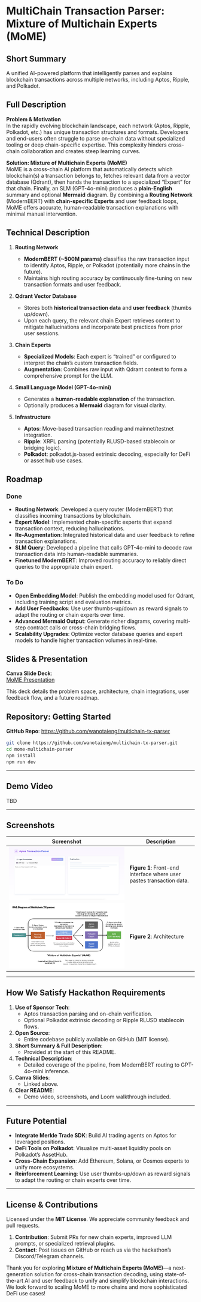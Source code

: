# **MultiChain Transaction Parser: Mixture of Multichain Experts (MoME)**

## Short Summary
A unified AI-powered platform that intelligently parses and explains blockchain transactions across multiple networks, including Aptos, Ripple, and Polkadot.

## **Full Description**

**Problem & Motivation**  
In the rapidly evolving blockchain landscape, each network (Aptos, Ripple, Polkadot, etc.) has unique transaction structures and formats. Developers and end-users often struggle to parse on-chain data without specialized tooling or deep chain-specific expertise. This complexity hinders cross-chain collaboration and creates steep learning curves.

**Solution: Mixture of Multichain Experts (MoME)**  
MoME is a cross-chain AI platform that automatically detects which blockchain(s) a transaction belongs to, fetches relevant data from a vector database (Qdrant), then hands the transaction to a specialized “Expert” for that chain. Finally, an SLM (GPT-4o-mini) produces a **plain-English** summary and optional **Mermaid** diagram. By combining a **Routing Network** (ModernBERT) with **chain-specific Experts** and user feedback loops, MoME offers accurate, human-readable transaction explanations with minimal manual intervention.

## **Technical Description**

1. **Routing Network**  
   - **ModernBERT (~500M params)** classifies the raw transaction input to identify Aptos, Ripple, or Polkadot (potentially more chains in the future).  
   - Maintains high routing accuracy by continuously fine-tuning on new transaction formats and user feedback.  

2. **Qdrant Vector Database**  
   - Stores both **historical transaction data** and **user feedback** (thumbs up/down).  
   - Upon each query, the relevant chain Expert retrieves context to mitigate hallucinations and incorporate best practices from prior user sessions.  

3. **Chain Experts**  
   - **Specialized Models**: Each expert is “trained” or configured to interpret the chain’s custom transaction fields.  
   - **Augmentation**: Combines raw input with Qdrant context to form a comprehensive prompt for the LLM.  

4. **Small Language Model (GPT-4o-mini)**  
   - Generates a **human-readable explanation** of the transaction.  
   - Optionally produces a **Mermaid** diagram for visual clarity.  

5. **Infrastructure**  
   - **Aptos**: Move-based transaction reading and mainnet/testnet integration.  
   - **Ripple**: XRPL parsing (potentially RLUSD-based stablecoin or bridging logic).  
   - **Polkadot**: polkadot.js-based extrinsic decoding, especially for DeFi or asset hub use cases.

## **Roadmap**

### **Done**  
- **Routing Network**: Developed a query router (ModernBERT) that classifies incoming transactions by blockchain.  
- **Expert Model**: Implemented chain-specific experts that expand transaction context, reducing hallucinations.  
- **Re-Augmentation**: Integrated historical data and user feedback to refine transaction explanations.  
- **SLM Query**: Developed a pipeline that calls GPT-4o-mini to decode raw transaction data into human-readable summaries.  
- **Finetuned ModernBERT**: Improved routing accuracy to reliably direct queries to the appropriate chain expert.

### **To Do**  
- **Open Embedding Model**: Publish the embedding model used for Qdrant, including training script and evaluation metrics.
- **Add User Feedbacks**: Use user thumbs-up/down as reward signals to adapt the routing or chain experts over time.
- **Advanced Mermaid Output**: Generate richer diagrams, covering multi-step contract calls or cross-chain bridging flows.  
- **Scalability Upgrades**: Optimize vector database queries and expert models to handle higher transaction volumes in real-time.

## **Slides & Presentation**

**Canva Slide Deck**:  
[MoME Presentation](https://www.canva.com/yourMoMEProjectDeckLink)

This deck details the problem space, architecture, chain integrations, user feedback flow, and a future roadmap.

## **Repository: Getting Started**

**GitHub Repo**: https://github.com/wanotaieng/multichain-tx-parser

```bash
git clone https://github.com/wanotaieng/multichain-tx-parser.git
cd mome-multichain-parser
npm install
npm run dev
```

---

## **Demo Video**
TBD

---

## **Screenshots**

| Screenshot                                          | Description                                                                        |
|-----------------------------------------------------|------------------------------------------------------------------------------------|
| ![Transaction Parser Screenshot](./public/screenshot.png) | **Figure 1**: Front-end interface where user pastes transaction data.              |
| ![Transaction Parser Screenshot2](./public/architecture.png) | **Figure 2**: Architecture              |

---

## **How We Satisfy Hackathon Requirements**

1. **Use of Sponsor Tech**:  
   - Aptos transaction parsing and on-chain verification.  
   - Optional Polkadot extrinsic decoding or Ripple RLUSD stablecoin flows.  
2. **Open Source**:  
   - Entire codebase publicly available on GitHub (MIT license).  
3. **Short Summary & Full Description**:  
   - Provided at the start of this README.  
4. **Technical Description**:  
   - Detailed coverage of the pipeline, from ModernBERT routing to GPT-4o-mini inference.  
5. **Canva Slides**:  
   - Linked above.  
6. **Clear README**:  
   - Demo video, screenshots, and Loom walkthrough included.  

---

## **Future Potential**

- **Integrate Merkle Trade SDK**: Build AI trading agents on Aptos for leveraged positions.  
- **DeFi Tools on Polkadot**: Visualize multi-asset liquidity pools on Polkadot’s AssetHub.  
- **Cross-Chain Expansion**: Add Ethereum, Solana, or Cosmos experts to unify more ecosystems.  
- **Reinforcement Learning**: Use user thumbs-up/down as reward signals to adapt the routing or chain experts over time.

---

## **License & Contributions**

Licensed under the **MIT License**. We appreciate community feedback and pull requests. 

1. **Contribution**: Submit PRs for new chain experts, improved LLM prompts, or specialized retrieval plugins.  
2. **Contact**: Post issues on GitHub or reach us via the hackathon’s Discord/Telegram channels.

Thank you for exploring **Mixture of Multichain Experts (MoME)**—a next-generation solution for cross-chain transaction decoding, using state-of-the-art AI and user feedback to unify and simplify blockchain interactions. We look forward to scaling MoME to more chains and more sophisticated DeFi use cases!
